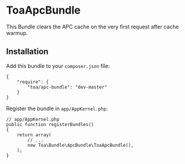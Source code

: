 ToaApcBundle
============

This Bundle clears the APC cache on the very first request after cache warmup.

## Installation ##

Add this bundle to your `composer.json` file:

    {
        "require": {
            "toa/apc-bundle": "dev-master"
        }
    }

Register the bundle in `app/AppKernel.php`:

    // app/AppKernel.php
    public function registerBundles()
    {
        return array(
            // ...
            new Toa\Bundle\ApcBundle\ToaApcBundle(),
        );
    }
